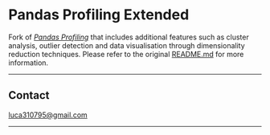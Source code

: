 # Pandas Profiling Extended

Fork of [*Pandas Profiling*](https://github.com/pandas-profiling/pandas-profiling) that includes additional features such as cluster analysis, outlier detection and data visualisation through dimensionality reduction techniques. Please refer to the original [README.md](https://github.com/pandas-profiling/pandas-profiling/blob/master/README.md) for more information. 

---------------------------------------------------------------------------------------------------------

## Contact

luca310795@gmail.com

---------------------------------------------------------------------------------------------------------
